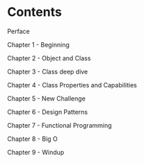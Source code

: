 # Contents

Perface </br>

Chapter 1 - Beginning                                                 </br>

Chapter 2 - Object and Class                                          </br>

Chapter 3 - Class deep dive                                           </br>

Chapter 4 - Class Properties and Capabilities                         </br>

Chapter 5 - New Challenge                                             </br>

Chapter 6 - Design Patterns                                           </br>
   
Chapter 7 - Functional Programming                                    </br>

Chapter 8 - Big O                                                     </br>

Chapter 9 - Windup                                                    </br>

